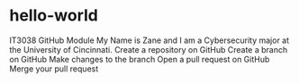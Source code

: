# hello-world
IT3038 GitHub Module 
My Name is Zane and I am a Cybersecurity major at the University of Cincinnati.
 Create a repository on GitHub
 Create a branch on GitHub
 Make changes to the branch
 Open a pull request on GitHub
 Merge your pull request
